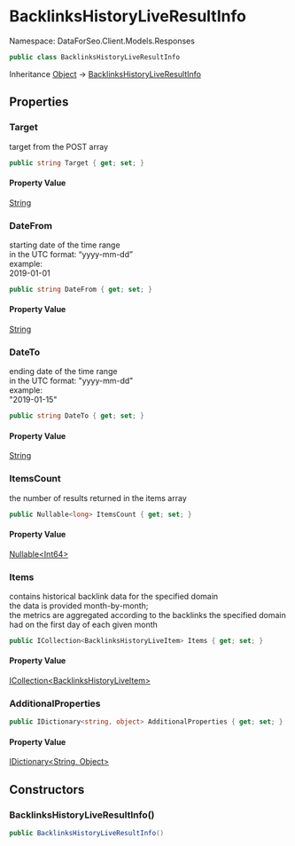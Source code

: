 # BacklinksHistoryLiveResultInfo

Namespace: DataForSeo.Client.Models.Responses

```csharp
public class BacklinksHistoryLiveResultInfo
```

Inheritance [Object](https://docs.microsoft.com/en-us/dotnet/api/system.object) → [BacklinksHistoryLiveResultInfo](./dataforseo.client.models.responses.backlinkshistoryliveresultinfo.md)

## Properties

### **Target**

target from the POST array

```csharp
public string Target { get; set; }
```

#### Property Value

[String](https://docs.microsoft.com/en-us/dotnet/api/system.string)<br>

### **DateFrom**

starting date of the time range
 <br>in the UTC format: “yyyy-mm-dd”
 <br>example:
 <br>2019-01-01

```csharp
public string DateFrom { get; set; }
```

#### Property Value

[String](https://docs.microsoft.com/en-us/dotnet/api/system.string)<br>

### **DateTo**

ending date of the time range
 <br>in the UTC format: "yyyy-mm-dd"
 <br>example:
 <br>"2019-01-15"

```csharp
public string DateTo { get; set; }
```

#### Property Value

[String](https://docs.microsoft.com/en-us/dotnet/api/system.string)<br>

### **ItemsCount**

the number of results returned in the items array

```csharp
public Nullable<long> ItemsCount { get; set; }
```

#### Property Value

[Nullable&lt;Int64&gt;](https://docs.microsoft.com/en-us/dotnet/api/system.nullable-1)<br>

### **Items**

contains historical backlink data for the specified domain
 <br>the data is provided month-by-month;
 <br>the metrics are aggregated according to the backlinks the specified domain had on the first day of each given month

```csharp
public ICollection<BacklinksHistoryLiveItem> Items { get; set; }
```

#### Property Value

[ICollection&lt;BacklinksHistoryLiveItem&gt;](https://docs.microsoft.com/en-us/dotnet/api/system.collections.generic.icollection-1)<br>

### **AdditionalProperties**

```csharp
public IDictionary<string, object> AdditionalProperties { get; set; }
```

#### Property Value

[IDictionary&lt;String, Object&gt;](https://docs.microsoft.com/en-us/dotnet/api/system.collections.generic.idictionary-2)<br>

## Constructors

### **BacklinksHistoryLiveResultInfo()**

```csharp
public BacklinksHistoryLiveResultInfo()
```
